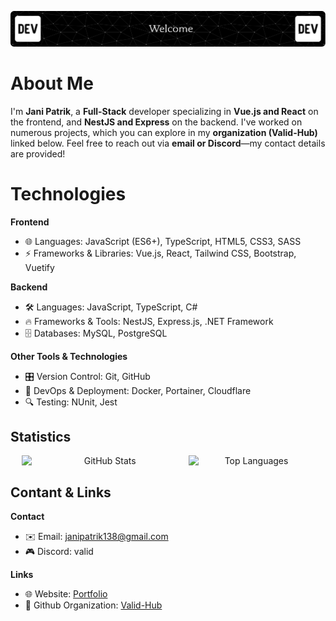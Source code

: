 ![header](./header.png)

# About Me

I'm **Jani Patrik**, a **Full-Stack** developer specializing in **Vue.js and React** on the frontend, and **NestJS and Express** on the backend. I've worked on numerous projects, which you can explore in my **organization (Valid-Hub)** linked below. Feel free to reach out via **email or Discord**—my contact details are provided! 

# Technologies
**Frontend**
- 🌐 Languages: JavaScript (ES6+), TypeScript, HTML5, CSS3, SASS
- ⚡ Frameworks & Libraries: Vue.js, React, Tailwind CSS, Bootstrap, Vuetify

**Backend**
- 🛠 Languages: JavaScript, TypeScript, C#
- 🔥 Frameworks & Tools: NestJS, Express.js, .NET Framework
- 🗄 Databases: MySQL, PostgreSQL

**Other Tools & Technologies**
- 🎛 Version Control: Git, GitHub
- 🐳 DevOps & Deployment: Docker, Portainer, Cloudflare
- 🔍 Testing: NUnit, Jest

## Statistics

<div align="center" style="display: flex; justify-content: center;">
  <img src="https://github-readme-stats.vercel.app/api?username=OHOKs&show_icons=true&theme=dark&cache_bust=1" alt="GitHub Stats" width="53%">
  <img src="https://github-readme-stats.vercel.app/api/top-langs/?username=OHOKs&layout=compact&theme=dark" alt="Top Languages" width="40%">
</div>

## Contant & Links

**Contact**
- ✉️ Email: janipatrik138@gmail.com
- 🎮 Discord: valid

**Links**
- 🌐 Website: [Portfolio](https://example.com)
- 🏢 Github Organization: [Valid-Hub](https://github.com/Valid-Hub)
